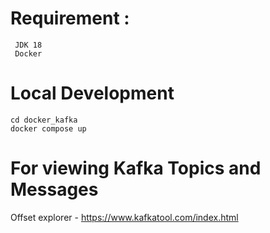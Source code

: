 
# Requirement :

     JDK 18
     Docker 

# Local Development 
   
    cd docker_kafka
    docker compose up 

# For viewing Kafka Topics and Messages 

   Offset explorer -   https://www.kafkatool.com/index.html